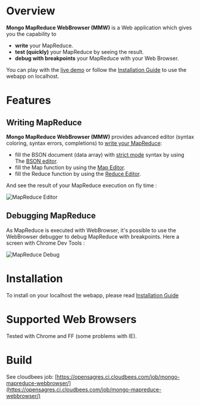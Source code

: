 # Overview

**Mongo MapReduce WebBrowser (MMW)** is a Web application which gives you the capability to 

 * **write** your MapReduce.
 * **test (quickly)** your MapReduce by seeing the result.
 * **debug with breakpoints** your MapReduce with your Web Browser.

You can play with the  [live demo](http://mongo-mapreduce-webbrowser.opensagres.cloudbees.net/) or follow the [Installation Guide](https://github.com/angelozerr/mongo-mapreduce-webbrowser/wiki/Installation-Guide) to use the webapp on localhost.

# Features

## Writing MapReduce

**Mongo MapReduce WebBrowser (MMW)** provides advanced editor (syntax coloring, syntax errors, completions)
to [write your MapReduce](https://github.com/angelozerr/mongo-mapreduce-webbrowser/wiki/Writing-MapReduce): 

 * fill the  BSON document (data array) with [strict mode](http://docs.mongodb.org/manual/reference/mongodb-extended-json/) syntax by using The [BSON editor](https://github.com/angelozerr/mongo-mapreduce-webbrowser/wiki/BSON-Editor). 
 * fill the Map function by using the [Map Editor](https://github.com/angelozerr/mongo-mapreduce-webbrowser/wiki/Map-Editor).
 * fill the Reduce function by using the [Reduce Editor](https://github.com/angelozerr/mongo-mapreduce-webbrowser/wiki/Reduce-Editor).


And see the result of your MapReduce execution on fly time : 

![MapReduce Editor](https://github.com/angelozerr/mongo-mapreduce-webbrowser/wiki/images/Count_Tags_Editor.png)

## Debugging MapReduce

As MapReduce is executed with WebBrowser, it's possible to use the WebBrowser debugger to debug MapReduce with breakpoints. Here a screen with Chrome Dev Tools : 

![MapReduce Debug](https://github.com/angelozerr/mongo-mapreduce-webbrowser/wiki/images/Count_Tags_Debug.png)


# Installation

To install on your localhost the webapp, please read [Installation Guide](https://github.com/angelozerr/mongo-mapreduce-webbrowser/wiki/Installation-Guide)


# Supported Web Browsers

Tested with Chrome and FF (some problems with IE).

# Build

See cloudbees job: [https://opensagres.ci.cloudbees.com/job/mongo-mapreduce-webbrowser/](https://opensagres.ci.cloudbees.com/job/mongo-mapreduce-webbrowser/)
